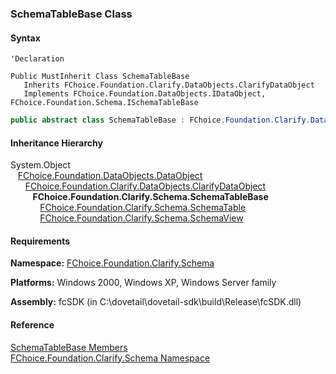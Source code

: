 ﻿### SchemaTableBase Class

#### Syntax

```vbnet
'Declaration

Public MustInherit Class SchemaTableBase 
   Inherits FChoice.Foundation.Clarify.DataObjects.ClarifyDataObject
   Implements FChoice.Foundation.DataObjects.IDataObject, FChoice.Foundation.Schema.ISchemaTableBase 
```

```csharp
public abstract class SchemaTableBase : FChoice.Foundation.Clarify.DataObjects.ClarifyDataObject, FChoice.Foundation.DataObjects.IDataObject, FChoice.Foundation.Schema.ISchemaTableBase  
```

#### Inheritance Hierarchy

System.Object  
   [FChoice.Foundation.DataObjects.DataObject](fcSDK~FChoice.Foundation.DataObjects.DataObject.md)  
      [FChoice.Foundation.Clarify.DataObjects.ClarifyDataObject](fcSDK~FChoice.Foundation.Clarify.DataObjects.ClarifyDataObject.md)  
         **FChoice.Foundation.Clarify.Schema.SchemaTableBase**  
            [FChoice.Foundation.Clarify.Schema.SchemaTable](fcSDK~FChoice.Foundation.Clarify.Schema.SchemaTable.md)  
            [FChoice.Foundation.Clarify.Schema.SchemaView](fcSDK~FChoice.Foundation.Clarify.Schema.SchemaView.md)  

#### Requirements

**Namespace:** [FChoice.Foundation.Clarify.Schema](fcSDK~FChoice.Foundation.Clarify.Schema_namespace.md)

**Platforms:** Windows 2000, Windows XP, Windows Server family

**Assembly:** fcSDK (in C:\\dovetail\\dovetail-sdk\\build\\Release\\fcSDK.dll)

#### Reference

[SchemaTableBase Members](fcSDK~FChoice.Foundation.Clarify.Schema.SchemaTableBase_members.md)  
[FChoice.Foundation.Clarify.Schema Namespace](fcSDK~FChoice.Foundation.Clarify.Schema_namespace.md)